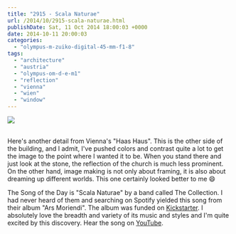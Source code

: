 ```yaml
---
title: "2915 - Scala Naturae"
url: /2014/10/2915-scala-naturae.html
publishDate: Sat, 11 Oct 2014 18:00:03 +0000
date: 2014-10-11 20:00:03
categories: 
  - "olympus-m-zuiko-digital-45-mm-f1-8"
tags: 
  - "architecture"
  - "austria"
  - "olympus-om-d-e-m1"
  - "reflection"
  - "vienna"
  - "wien"
  - "window"
---
```

<div class="container">
<div class="center"><a target="_blank" href="https://d25zfm9zpd7gm5.cloudfront.net/1200x1200/2014/20140915_172053_lr.jpg"><img src="https://d25zfm9zpd7gm5.cloudfront.net/0600x0600/2014/20140915_172053_lr.jpg" /></a></div>
</div>
<br />

Here's another detail from Vienna's "Haas Haus". This is the other side of the building, and I admit, I've pushed colors and contrast quite a lot to get the image to the point where I wanted it to be. When you stand there and just look at the stone, the reflection of the church is much less prominent. On the other hand, image making is not only about framing, it is also about dreaming up different worlds. This one certainly looked better to me 😄

The Song of the Day is "Scala Naturae" by a band called The Collection. I had never heard of them and searching on Spotify yielded this song from their album "Ars Moriendi". The album was funded on <a href="https://www.kickstarter.com/projects/852687167/ars-moriendi-the-collections-new-album-and-documen" target="_blank">Kickstarter</a>. I absolutely love the breadth and variety of its music and styles and I'm quite excited by this discovery. Hear the song on <a href="https://www.youtube.com/watch?v=b9cqb2N_hFE" target="_blank">YouTube</a>.
